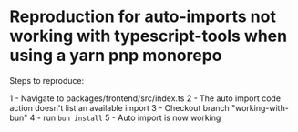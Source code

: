 # Reproduction for auto-imports not working with typescript-tools when using a yarn pnp monorepo

Steps to reproduce:

1 - Navigate to packages/frontend/src/index.ts
2 - The auto import code action doesn't list an available import
3 - Checkout branch "working-with-bun"
4 - run `bun install`
5 - Auto import is now working
